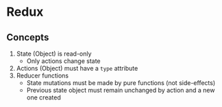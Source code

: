 # Redux

## Concepts

1. State (Object) is read-only
    - Only actions change state
2. Actions (Object) must have a `type` attribute
3. Reducer functions
    - State mutations must be made by pure functions (not side-effects)
    - Previous state object must remain unchanged by action and a new one created
